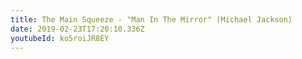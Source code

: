 ```yaml
---
title: The Main Squeeze - "Man In The Mirror" (Michael Jackson)
date: 2019-02-23T17:20:10.336Z
youtubeId: ko5roiJR8EY
---
```

